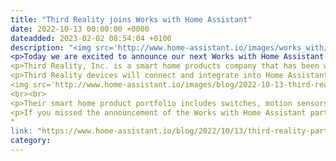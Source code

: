 ```yaml
---
title: "Third Reality joins Works with Home Assistant"
date: 2022-10-13 00:00:00 +0000
dateadded: 2023-02-02 08:54:04 +0100
description: "<img src='http://www.home-assistant.io/images/works_with/works-with-zigbee.png' width="256" align="right" alt="Works via Zigbee with Home Assistant" class='no-shadow'>
<p>Today we are excited to announce our next Works with Home Assistant partner: Third Reality!</p>
<p>Third Reality, Inc. is a smart home products company that has been working with Home Assistant for quite a long time but is now making it official. As a partner, Third Reality and Nabu Casa will be working together to ensure the best experience for connecting Third Reality Zigbee devices to Home Assistant.</p>
<p>Third Reality devices will connect and integrate into Home Assistant easily using the Zigbee Home Automation integration (Zigbee stick required). This means that the devices operate completely locally and state changes coming from the device are instantaneously picked up by Home Assistant. This allows for the best user experience when building a smart home.</p>
<img src='http://www.home-assistant.io/images/blog/2022-10-13-third-reality-partner/devices.jpg' alt="Third Reality devices" class='no-shadow'>
<br><br>
<p>Their smart home product portfolio includes switches, motion sensors, door sensors, water leak sensors, plugs, blinds, and newly added buttons. Giving users a full catalog of smart home products. For more information and products about Third Reality, you can visit <a href="https://www.3reality.com/">their website</a>.</p>
<p>If you missed the announcement of the Works with Home Assistant partner program, make sure to check out <a href="http://www.home-assistant.io/blog/2022/07/12/partner-program/">the blog post</a>.</p>
"
link: "https://www.home-assistant.io/blog/2022/10/13/third-reality-partner/"
category:
---
```

